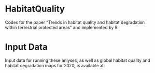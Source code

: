 # HabitatQuality
Codes for the paper "Trends in habitat quality and habitat degradation within terrestrial protected areas" and implemented by R.

# Input Data
Input data for running these anlyses, as well as global habitat quality and habitat degradation maps for 2020, is available at:
